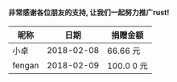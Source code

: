 #### 非常感谢各位朋友的支持, 让我们一起努力推广rust!

| 昵称 | 日期 | 捐赠金额 |
| -- | -- | -- |
| 小卓 | 2018-02-08 | 66.66 元 | 
| fengan |  2018-02-09 | 100.0 0 元 |
